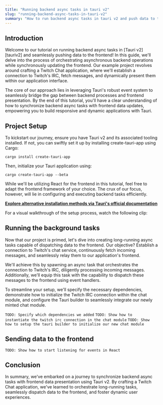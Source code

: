 ```yaml
---
title: "Running backend async tasks in tauri v2"
slug: "running-backend-async-tasks-in-tauri-v2"
summary: "How to run backend async tasks in tauri v2 and push data to the frontend"
---
```


## Introduction

Welcome to our tutorial on running backend async tasks in [Tauri v2][tauriv2] and seamlessly pushing data to the frontend! In this guide, we'll delve into the process of orchestrating asynchronous backend operations while synchronously updating the frontend. Our example project revolves around crafting a Twitch Chat application, where we'll establish a connection to Twitch's IRC, fetch messages, and dynamically present them within our application interface.

The core of our approach lies in leveraging Tauri's robust event system to seamlessly bridge the gap between backend processes and frontend presentation. By the end of this tutorial, you'll have a clear understanding of how to synchronize backend async tasks with frontend data updates, empowering you to build responsive and dynamic applications with Tauri.

## Project Setup

To kickstart our journey, ensure you have Tauri v2 and its associated tooling installed. If not, you can swiftly set it up by installing create-tauri-app using Cargo:

```shell
cargo install create-tauri-app
```

Then, initialize your Tauri application using:

```shell
cargo create-tauri-app --beta
```

While we'll be utilizing React for the frontend in this tutorial, feel free to adapt the frontend framework of your choice. The crux of our focus, however, will lie in configuring and executing backend tasks efficiently.

**[Explore alternative installation methods via Tauri's official documentation](https://beta.tauri.app/start/create-project/)**

For a visual walkthrough of the setup process, watch the following clip:

<script src="https://asciinema.org/a/Y14AWJ8No92Hm4upWYawQmeOJ.js" id="asciicast-656442" async="true"></script>

## Running the background tasks

Now that our project is primed, let's dive into creating long-running async tasks capable of dispatching data to the frontend. Our objective? Establish a connection to Twitch's chat service, continuously fetch incoming messages, and seamlessly relay them to our application's frontend.

We'll achieve this by spawning an async task that orchestrates the connection to Twitch's IRC, diligently processing incoming messages. Additionally, we'll equip this task with the capability to dispatch these messages to the frontend using event handlers.

To streamline your setup, we'll specify the necessary dependencies, demonstrate how to initialize the Twitch IRC connection within the chat module, and configure the Tauri builder to seamlessly integrate our newly minted chat module.

`TODO: Specify which dependencies we added`
`TODO: Show how to instantiate the twitch irc connection in the chat module`
`TODO: Show how to setup the tauri builder to initialize our new chat module`

## Sending data to the frontend

`TODO: Show how to start listening for events in React`

## Conclusion

In summary, we've embarked on a journey to synchronize backend async tasks with frontend data presentation using Tauri v2. By crafting a Twitch Chat application, we've learned to orchestrate long-running tasks, seamlessly dispatch data to the frontend, and foster dynamic user experiences.
